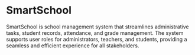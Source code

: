 # SmartSchool
SmartSchool is school management system that streamlines administrative tasks, student records, attendance, and grade management. The system supports user roles for administrators, teachers, and students, providing a seamless and efficient experience for all stakeholders.
